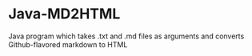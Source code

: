 # Java-MD2HTML
Java program which takes .txt and .md files as arguments and converts Github-flavored markdown to HTML
